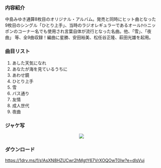 ### 内容紹介

中島みゆき通算8枚目のオリジナル・アルバム。発売と同時にヒット曲となった9枚目のシングル「ひとり上手」、当時のラジオレギュラーであるオールﾅｲﾄニッポンのコーナー名でも使用され言葉自体が流行となった名曲。他、｢雪｣、「夜曲」 等、全9曲収録！編曲に星勝、安田裕美、松任谷正隆、萩田光雄を起用。

### 曲目リスト

1. あした天気になれ
2. あなたが海を見ているうちに
3. あわせ鏡
4. ひとり上手
5. 雪
6. バス通り
7. 友情
8. 成人世代
9. 夜曲

### ジャケ写

<div align="center"><img src="https://github.com/KawausoJyou/KawausoJyou.github.io/assets/92703641/8b295490-39cc-4aca-9f73-3a9c9be5ba78"></div>

### ダウンロード

https://1drv.ms/f/s!AsXN8HZUCwr2hMgtY67VrXOQOwT0Iw?e=dIsVuj
